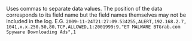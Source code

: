 Uses commas to separate data values.
The position of the data corresponds to its field name but the field names themselves may not be included in the log.
E.G.
`2009-11-24T21:27:09.534255,ALERT,192.168.2.7, 1041,x.x.250.50,80,TCP,ALLOWED,1:2001999:9,"ET MALWARE BTGrab.com Spyware Downloading Ads",1`